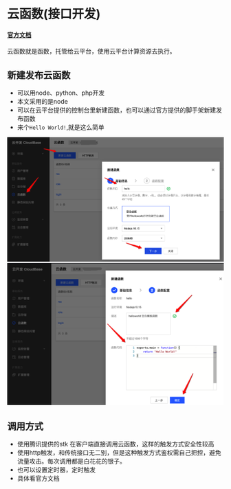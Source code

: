 # 云函数(接口开发)
#### [官方文档](https://cloud.tencent.com/document/product/876/41762)
云函数就是函数，托管给云平台，使用云平台计算资源去执行。
## 新建发布云函数
- 可以用node、python、php开发
- 本文采用的是node
- 可以在云平台提供的控制台里新建函数，也可以通过官方提供的脚手架新建发布函数
- 来个```Hello World!```,就是这么简单

![hello](../assets/images/hello1.png)
![hello](../assets/images/hello2.png)
## 调用方式
- 使用腾讯提供的stk 在客户端直接调用云函数，这样的触发方式安全性较高
- 使用http触发，和传统接口无二别，但是这种触发方式鉴权需自己把控，避免流量攻击。每次调用都是白花花的银子。
- 也可以设置定时器，定时触发
- 具体看官方文档